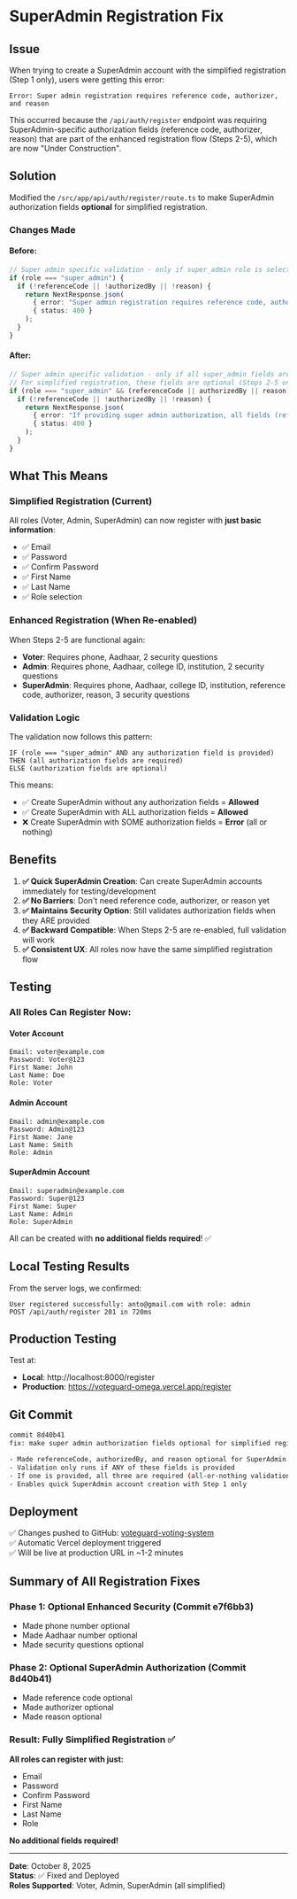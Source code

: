 # SuperAdmin Registration Fix

## Issue
When trying to create a SuperAdmin account with the simplified registration (Step 1 only), users were getting this error:

```
Error: Super admin registration requires reference code, authorizer, and reason
```

This occurred because the `/api/auth/register` endpoint was requiring SuperAdmin-specific authorization fields (reference code, authorizer, reason) that are part of the enhanced registration flow (Steps 2-5), which are now "Under Construction".

## Solution
Modified the `/src/app/api/auth/register/route.ts` to make SuperAdmin authorization fields **optional** for simplified registration.

### Changes Made

#### Before:
```typescript
// Super admin specific validation - only if super_admin role is selected
if (role === "super_admin") {
  if (!referenceCode || !authorizedBy || !reason) {
    return NextResponse.json(
      { error: "Super admin registration requires reference code, authorizer, and reason" },
      { status: 400 }
    );
  }
}
```

#### After:
```typescript
// Super admin specific validation - only if all super_admin fields are provided
// For simplified registration, these fields are optional (Steps 2-5 under construction)
if (role === "super_admin" && (referenceCode || authorizedBy || reason)) {
  if (!referenceCode || !authorizedBy || !reason) {
    return NextResponse.json(
      { error: "If providing super admin authorization, all fields (reference code, authorizer, and reason) are required" },
      { status: 400 }
    );
  }
}
```

## What This Means

### Simplified Registration (Current)
All roles (Voter, Admin, SuperAdmin) can now register with **just basic information**:
- ✅ Email
- ✅ Password
- ✅ Confirm Password
- ✅ First Name
- ✅ Last Name
- ✅ Role selection

### Enhanced Registration (When Re-enabled)
When Steps 2-5 are functional again:
- **Voter**: Requires phone, Aadhaar, 2 security questions
- **Admin**: Requires phone, Aadhaar, college ID, institution, 2 security questions
- **SuperAdmin**: Requires phone, Aadhaar, college ID, institution, reference code, authorizer, reason, 3 security questions

### Validation Logic
The validation now follows this pattern:
```
IF (role === "super_admin" AND any authorization field is provided)
THEN (all authorization fields are required)
ELSE (authorization fields are optional)
```

This means:
- ✅ Create SuperAdmin without any authorization fields = **Allowed**
- ✅ Create SuperAdmin with ALL authorization fields = **Allowed**
- ❌ Create SuperAdmin with SOME authorization fields = **Error** (all or nothing)

## Benefits

1. **✅ Quick SuperAdmin Creation**: Can create SuperAdmin accounts immediately for testing/development
2. **✅ No Barriers**: Don't need reference code, authorizer, or reason yet
3. **✅ Maintains Security Option**: Still validates authorization fields when they ARE provided
4. **✅ Backward Compatible**: When Steps 2-5 are re-enabled, full validation will work
5. **✅ Consistent UX**: All roles now have the same simplified registration flow

## Testing

### All Roles Can Register Now:

#### Voter Account
```
Email: voter@example.com
Password: Voter@123
First Name: John
Last Name: Doe
Role: Voter
```

#### Admin Account
```
Email: admin@example.com
Password: Admin@123
First Name: Jane
Last Name: Smith
Role: Admin
```

#### SuperAdmin Account
```
Email: superadmin@example.com
Password: Super@123
First Name: Super
Last Name: Admin
Role: SuperAdmin
```

All can be created with **no additional fields required**! ✅

## Local Testing Results

From the server logs, we confirmed:
```
User registered successfully: anto@gmail.com with role: admin
POST /api/auth/register 201 in 720ms
```

## Production Testing
Test at:
- **Local**: http://localhost:8000/register
- **Production**: https://voteguard-omega.vercel.app/register

## Git Commit
```bash
commit 8d40b41
fix: make super admin authorization fields optional for simplified registration

- Made referenceCode, authorizedBy, and reason optional for SuperAdmin
- Validation only runs if ANY of these fields is provided
- If one is provided, all three are required (all-or-nothing validation)
- Enables quick SuperAdmin account creation with Step 1 only
```

## Deployment
✅ Changes pushed to GitHub: [voteguard-voting-system](https://github.com/Anto-Rishath008/voteguard-voting-system)  
✅ Automatic Vercel deployment triggered  
✅ Will be live at production URL in ~1-2 minutes

## Summary of All Registration Fixes

### Phase 1: Optional Enhanced Security (Commit e7f6bb3)
- Made phone number optional
- Made Aadhaar number optional
- Made security questions optional

### Phase 2: Optional SuperAdmin Authorization (Commit 8d40b41)
- Made reference code optional
- Made authorizer optional
- Made reason optional

### Result: Fully Simplified Registration ✅
**All roles can register with just:**
- Email
- Password
- Confirm Password
- First Name
- Last Name
- Role

**No additional fields required!**

---

**Date**: October 8, 2025  
**Status**: ✅ Fixed and Deployed  
**Roles Supported**: Voter, Admin, SuperAdmin (all simplified)
